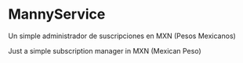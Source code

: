 # MannyService

Un simple administrador de suscripciones en MXN (Pesos Mexicanos)

Just a simple subscription manager in MXN (Mexican Peso)